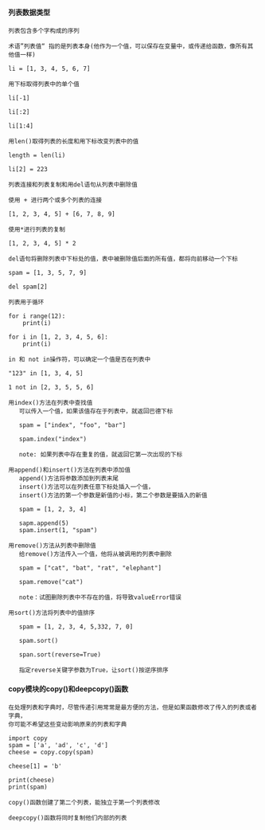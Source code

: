 #### 列表数据类型


>

    列表包含多个字构成的序列

    术语”列表值“ 指的是列表本身(他作为一个值，可以保存在变量中，或传递给函数，像所有其他值一样)

    li = [1, 3, 4, 5, 6, 7]

    用下标取得列表中的单个值

    li[-1]

    li[:2]

    li[1:4]

    用len()取得列表的长度和用下标改变列表中的值

    length = len(li)

    li[2] = 223

    列表连接和列表复制和用del语句从列表中删除值

    使用 + 进行两个或多个列表的连接

    [1, 2, 3, 4, 5] + [6, 7, 8, 9]

    使用*进行列表的复制

    [1, 2, 3, 4, 5] * 2

    del语句将删除列表中下标处的值，表中被删除值后面的所有值，都将向前移动一个下标

    spam = [1, 3, 5, 7, 9]

    del spam[2]

    列表用于循环

    for i range(12):
        print(i)

    for i in [1, 2, 3, 4, 5, 6]:
        print(i)

    in 和 not in操作符，可以确定一个值是否在列表中

    "123" in [1, 3, 4, 5]

    1 not in [2, 3, 5, 5, 6]

    用index()方法在列表中查找值
       可以传入一个值，如果该值存在于列表中，就返回巴德下标

       spam = ["index", "foo", "bar"]

       spam.index("index")

       note: 如果列表中存在重复的值，就返回它第一次出现的下标

    用append()和insert()方法在列表中添加值
       append()方法将参数添加到列表末尾
       insert()方法可以在列表任意下标处插入一个值，
       insert()方法的第一个参数是新值的小标，第二个参数是要插入的新值

       spam = [1, 2, 3, 4]

       sapm.append(5)
       spam.insert(1, "spam")

    用remove()方法从列表中删除值
       给remove()方法传入一个值，他将从被调用的列表中删除

       spam = ["cat", "bat", "rat", "elephant"]

       spam.remove("cat")

       note：试图删除列表中不存在的值，将导致valueError错误

    用sort()方法将列表中的值排序

       spam = [1, 2, 3, 4, 5,332, 7, 0]

       spam.sort()

       span.sort(reverse=True)

       指定reverse关键字参数为True，让sort()按逆序排序


#### copy模块的copy()和deepcopy()函数

>

    在处理列表和字典时，尽管传递引用常常是最方便的方法，但是如果函数修改了传入的列表或者字典，
    你可能不希望这些变动影响原来的列表和字典

    import copy
    spam = ['a', 'ad', 'c', 'd']
    cheese = copy.copy(spam)

    cheese[1] = 'b'

    print(cheese)
    print(spam)

    copy()函数创建了第二个列表，能独立于第一个列表修改

    deepcopy()函数将同时复制他们内部的列表
